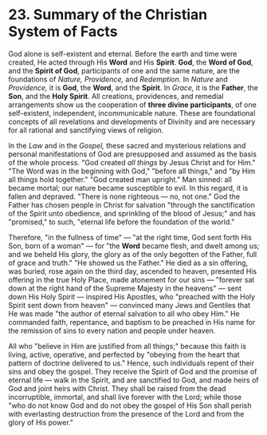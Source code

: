 # 23. Summary of the Christian System of Facts

God alone is self-existent and eternal. Before the earth and time were created, He acted through His **Word** and His **Spirit**. **God**, the **Word of God**, and the **Spirit of God**, participants of one and the same nature, are the foundations of *Nature, Providence,* and *Redemption.* In *Nature* and *Providence,* it is **God**, the **Word**, and the **Spirit**. In *Grace,* it is the **Father**, the **Son**, and the **Holy Spirit**. All creations, providences, and remedial arrangements show us the cooperation of **three divine participants**, of one self-existent, independent, incommunicable nature. These are foundational concepts of all revelations and developments of Divinity and are necessary for all rational and sanctifying views of religion.

In the *Law* and in the *Gospel,* these sacred and mysterious relations and personal manifestations of God are presupposed and assumed as the basis of the whole process. "God created *all things* by Jesus Christ and for Him." "The Word was in the beginning with God," "before all things," and "by Him all things hold together." "God created man upright." Man sinned: all became mortal; our nature became susceptible to evil. In this regard, it is fallen and depraved. "There is none righteous — no, not one." God the Father has chosen people in Christ for salvation "through the sanctification of the Spirit unto obedience, and sprinkling of the blood of Jesus;" and has "promised," to such, "eternal life before the foundation of the world."

Therefore, "in the fullness of time" — "at the right time, God sent forth His Son, born of a woman" — for "the **Word** became flesh, and dwelt among us; and we beheld His glory, the glory as of the only begotten of the Father, full of grace and truth." "He showed us the Father." He died as a sin offering, was buried, rose again on the third day, ascended to heaven, presented His offering in the true Holy Place, made atonement for our sins — "forever sat down at the right hand of the Supreme Majesty in the heavens" — sent down His Holy Spirit — inspired His Apostles, who "preached with the Holy Spirit sent down from heaven" — convinced many Jews and Gentiles that He was made "the author of eternal salvation to all who obey Him." He commanded faith, repentance, and baptism to be preached in His name for the remission of sins to every nation and people under heaven.

All who "believe in Him are justified from all things;" because this faith is living, active, operative, and perfected by "obeying from the heart that pattern of doctrine delivered to us." Hence, such individuals repent of their sins and obey the gospel. They receive the Spirit of God and the promise of eternal life — walk in the Spirit, and are sanctified to God, and made heirs of God and joint heirs with Christ. They shall be raised from the dead incorruptible, immortal, and shall live forever with the Lord; while those "who do not know God and do not obey the gospel of His Son shall perish with everlasting destruction from the presence of the Lord and from the glory of His power."